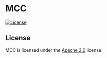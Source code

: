 # MCC

[![License](https://lxgaming.github.io/images/badge/License-Apache%202.0-blue.svg)](https://www.apache.org/licenses/LICENSE-2.0)

## License
MCC is licensed under the [Apache 2.0](https://www.apache.org/licenses/LICENSE-2.0) license.
